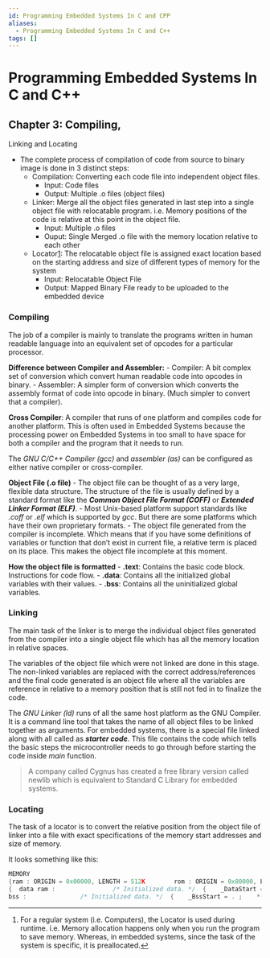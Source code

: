```yaml
---
id: Programming Embedded Systems In C and CPP
aliases:
  - Programming Embedded Systems In C and C++
tags: []
---
```


# Programming Embedded Systems In C and C++

## Chapter 3: Compiling,
Linking and Locating

- The complete process of compilation of code from source to binary
image is done in 3 distinct steps:
    - Compilation: Converting each code file into independent object
    files.
        - Input: Code files
        - Output: Multiple .o files (object files)
    - Linker: Merge all the object files generated in last step into a
    single object file with relocatable program. i.e. Memory positions of
    the code is relative at this point in the object file.
        - Input: Multiple .o files
        - Ouput: Single Merged .o file with the memory location relative to
        each other
    - Locator[1](about:blank#fn1): The relocatable object file is
    assigned exact location based on the starting address and size of
    different types of memory for the system
        - Input: Relocatable Object File
        - Output: Mapped Binary File ready to be uploaded to the embedded
        device

### Compiling

The job of a compiler is mainly to translate the programs written in
human readable language into an equivalent set of opcodes for a
particular processor.

**Difference between Compiler and Assembler:** -
Compiler: A bit complex set of conversion which convert human readable
code into opcodes in binary. - Assembler: A simpler form of conversion
which converts the assembly format of code into opcode in binary. (Much
simpler to convert that a compiler).

**Cross Compiler**: A compiler that runs of one platform
and compiles code for another platform. This is often used in Embedded
Systems because the processing power on Embedded Systems in too small to
have space for both a compiler and the program that it needs to run.

The *GNU C/C++ Compiler (gcc)* and *assembler (as)* can
be configured as either native compiler or cross-compiler.

**Object File (.o file)** - The object file can be
thought of as a very large, flexible data structure. The structure of
the file is usually defined by a standard format like the
***Common Object File Format (COFF)*** or
***Extended Linker Format (ELF)***. - Most
Unix-based platform support standards like *.coff* or
*.elf* which is supported by *gcc*. But there are some
platforms which have their own proprietary formats. - The object file
generated from the compiler is incomplete. Which means that if you have
some definitions of variables or function that don’t exist in current
file, a relative term is placed on its place. This makes the object file
incomplete at this moment.

**How the object file is formatted** -
**.text**: Contains the basic code block. Instructions for
code flow. - **.data**: Contains all the initialized global
variables with their values. - **.bss**: Contains all the
uninitialized global variables.

### Linking

The main task of the linker is to merge the individual object files
generated from the compiler into a single object file which has all the
memory location in relative spaces.

The variables of the object file which were not linked are done in
this stage. The non-linked variables are replaced with the correct
address/references and the final code generated is an object file where
all the variables are reference in relative to a memory position that is
still not fed in to finalize the code.

The *GNU Linker (ld)* runs of all the same host platform as
the GNU Compiler. It is a command line tool that takes the name of all
object files to be linked together as arguments. For embedded systems,
there is a special file linked along with all called as
***starter code***. This file contains the code
which tells the basic steps the microcontroller needs to go through
before starting the code inside *main* function.

> A company called Cygnus has created a free library version
called newlib which is equivalent to Standard
C Library for embedded systems.
> 

### Locating

The task of a locator is to convert the relative position from the
object file of linker into a file with exact specifications of the
memory start addresses and size of memory.

It looks something like this:

```cpp
MEMORY
{ram : ORIGIN = 0x00000, LENGTH = 512K        rom : ORIGIN = 0x80000, LENGTH = 512K}SECTIONS
{  data ram :                /* Initialized data. */  {    _DataStart = . ;    *(.data)      _DataEnd = . ;  } >rom
bss :               /* Initialized data. */  {    _BssStart = . ;    *(.bss)      _BssEnd = . ;  }  _BottomOfHeap = . ;               /* The heap starts here. */  _TopOfStack = 0x80000 ;           /* The stack ends here. */  text rom :                        /* The actual instructions. */  {    *(.text)  }}
```

---

1. For a regular system (i.e. Computers), the Locator is
used during runtime. i.e. Memory allocation happens only when you run
the program to save memory. Whereas, in embedded systems, since the task
of the system is specific, it is preallocated.[↩︎](about:blank#fnref1)
